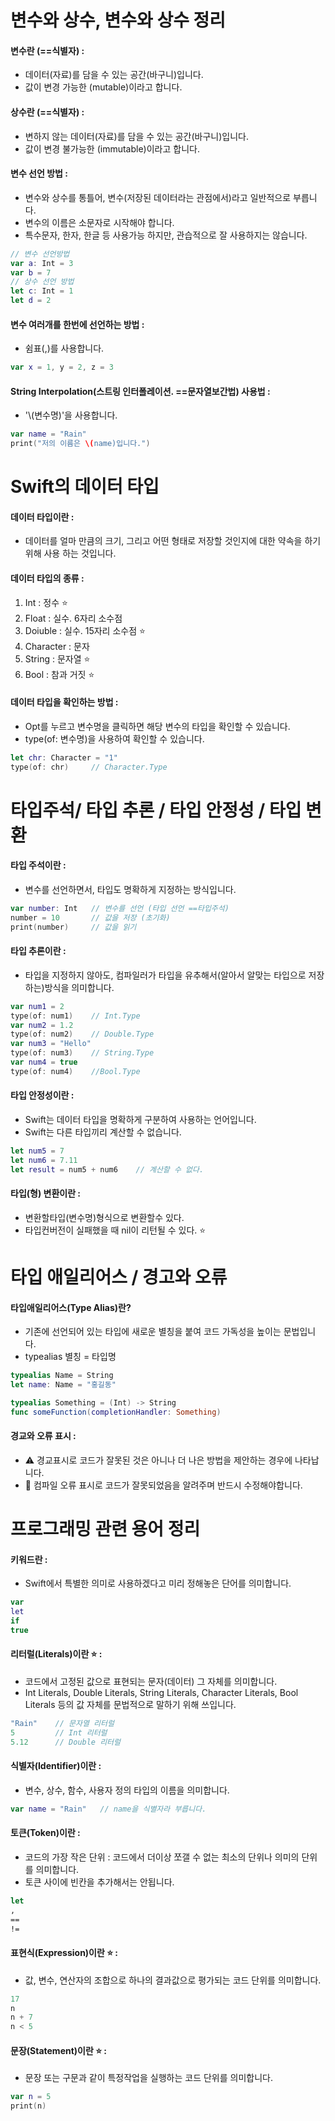 # 변수와 상수, 변수와 상수 정리
#### 변수란 (==식별자) :
- 데이터(자료)를 담을 수 있는 공간(바구니)입니다.
- 값이 변경 가능한 (mutable)이라고 합니다.

#### 상수란 (==식별자) :
- 변하지 않는 데이터(자료)를 담을 수 있는 공간(바구니)입니다.
- 값이 변경 불가능한 (immutable)이라고 합니다.


#### 변수 선언 방법 : 
- 변수와 상수를 통틀어, 변수(저장된 데이터라는 관점에서)라고 일반적으로 부릅니다. 
- 변수의 이름은 소문자로 시작해야 합니다.
- 특수문자, 한자, 한글 등 사용가능 하지만, 관습적으로 잘 사용하지는 않습니다. 
```Swift
// 변수 선언방법
var a: Int = 3
var b = 7
// 상수 선언 방법
let c: Int = 1
let d = 2
```

#### 변수 여러개를 한번에 선언하는 방법 :
- 쉼표(,)를 사용합니다. 
```Swift
var x = 1, y = 2, z = 3
```

#### String Interpolation(스트링 인터폴레이션. ==문자열보간법) 사용법 :
- '\\(변수명)'을 사용합니다. 
```Swift
var name = "Rain"
print("저의 이름은 \(name)입니다.")
```

# Swift의 데이터 타입

#### 데이터 타입이란 :
- 데이터를 얼마 만큼의 크기, 그리고 어떤 형태로 저장할 것인지에 대한 약속을 하기 위해 사용 하는 것입니다.

#### 데이터 타입의 종류 :
1) Int : 정수 ⭐
2) Float : 실수. 6자리 소수점
3) Doiuble : 실수. 15자리 소수점 ⭐
4) Character : 문자
5) String : 문자열 ⭐
6) Bool : 참과 거짓 ⭐

#### 데이터 타입을 확인하는 방법 : 
- Opt를 누르고 변수명을 클릭하면 해당 변수의 타입을 확인할 수 있습니다.
- type(of: 변수명)을 사용하여 확인할 수 있습니다.
```Swift
let chr: Character = "1"
type(of: chr)     // Character.Type
```

# 타입주석/ 타입 추론 / 타입 안정성 / 타입 변환
#### 타입 주석이란 : 
- 변수를 선언하면서, 타입도 명확하게 지정하는 방식입니다. 
```Swift
var number: Int   // 변수를 선언 (타입 선언 ==타입주석)
number = 10       // 값을 저장 (초기화)
print(number)     // 값을 읽기
```

#### 타입 추론이란 : 
- 타입을 지정하지 않아도, 컴파일러가 타입을 유추해서(알아서 알맞는 타입으로 저장하는)방식을 의미합니다.
```Swift
var num1 = 2
type(of: num1)    // Int.Type
var num2 = 1.2
type(of: num2)    // Double.Type
var num3 = "Hello"
type(of: num3)    // String.Type
var num4 = true
type(of: num4)    //Bool.Type
```
#### 타입 안정성이란 : 
- Swift는 데이터 타입을 명확하게 구분하여 사용하는 언어입니다.
- Swift는 다른 타입끼리 계산할 수 없습니다.
```Swift
let num5 = 7
let num6 = 7.11
let result = num5 + num6    // 계산할 수 없다. 
```

#### 타입(형) 변환이란 :
- 변환할타입(변수명)형식으로 변환할수 있다.
- 타입컨버전이 실패했을 때 nil이 리턴될 수 있다. ⭐ 


# 타입 애일리어스 / 경고와 오류

#### 타입애일리어스(Type Alias)란? 
- 기존에 선언되어 있는 타입에 새로운 별칭을 붙여 코드 가독성을 높이는 문법입니다.
- typealias 별칭 = 타입명
```Swift
typealias Name = String
let name: Name = "홍길동"

typealias Something = (Int) -> String
func someFunction(completionHandler: Something)
```

#### 경교와 오류 표시 :
- ⚠️ 경교표시로 코드가 잘못된 것은 아니나 더 나은 방법을 제안하는 경우에 나타납니다. 
- 🛑 컴파일 오류 표시로 코드가 잘못되었음을 알려주며 반드시 수정해야합니다.


# 프로그래밍 관련 용어 정리 

#### 키워드란 : 
- Swift에서 특별한 의미로 사용하겠다고 미리 정해놓은 단어를 의미합니다.
```Swift
var
let
if
true
```

#### 리터럴(Literals)이란 ⭐ : 
- 코드에서 고정된 값으로 표현되는 문자(데이터) 그 자체를 의미합니다.
- Int Literals, Double Literals, String Literals, Character Literals, Bool Literals 등의 값 자체를 문법적으로 말하기 위해 쓰입니다. 
```Swift
"Rain"    // 문자열 리터럴
5         // Int 리터럴
5.12      // Double 리터럴
```

#### 식별자(Identifier)이란 : 
- 변수, 상수, 함수, 사용자 정의 타입의 이름을 의미합니다. 
```Swift
var name = "Rain"   // name을 식별자라 부릅니다. 
```

#### 토큰(Token)이란 : 
- 코드의 가장 작은 단위 : 코드에서 더이상 쪼갤 수 없는 최소의 단위나 의미의 단위를 의미합니다.
- 토큰 사이에 빈칸을 추가해서는 안됩니다.
```Swift
let
,
==
!=
```

#### 표현식(Expression)이란 ⭐ : 
- 값, 변수, 연산자의 조합으로 하나의 결과값으로 평가되는 코드 단위를 의미합니다.
```Swift
17
n
n + 7
n < 5
```

#### 문장(Statement)이란 ⭐ : 
- 문장 또는 구문과 같이 특정작업을 실행하는 코드 단위를 의미합니다.

```Swift
var n = 5
print(n)
```
